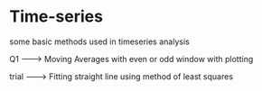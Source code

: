 # Time-series
some basic methods used in timeseries analysis


Q1 ---> Moving Averages with even or odd window with plotting


trial ---> Fitting straight line using method of least squares
